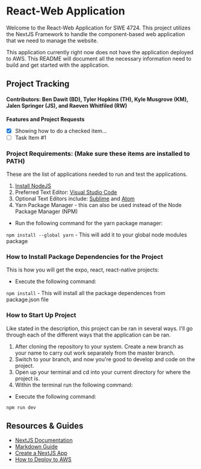 # React-Web Application

Welcome to the React-Web Application for SWE 4724. This project utilizes the NextJS Framework to handle the component-based web application that we need to manage the website.

This application currently right now does not have the application deployed to AWS. This README will document all the necessary information need to build and get started with the application.

## Project Tracking

#### Contributors: Ben Dawit (BD), Tyler Hopkins (TH), Kyle Musgrove (KM), Jalen Springer (JS), and Raeven Whitfiled (RW)

**Features and Project Requests**

- [x] Showing how to do a checked item...
- [ ] Task Item #1

### Project Requirements: (Make sure these items are installed to PATH)
    
These are the list of applications needed to run and test the applications.
1. [Install NodeJS](https://nodejs.org/en/)
2. Preferred Text Editor: [Visual Studio Code](https://code.visualstudio.com/download)
3. Optional Text Editors include: [Sublime](https://www.sublimetext.com/download) and [Atom](https://atom.io)
4. Yarn Package Manager - this can also be used instead of the Node Package Manager (NPM)

- Run the following command for the yarn package manager:

`npm install --global yarn` - This will add it to your global node modules package

### How to Install Package Dependencies for the Project
This is how you will get the expo, react, react-native projects:

- Execute the following command:
    
`npm install` - This will install all the package dependences from package.json file

### How to Start Up Project
Like stated in the description, this project can be ran in several ways. I'll go through each of the different ways that the application can be ran.

1. After cloning the repository to your system. Create a new branch as your name to carry out work separately from the master branch.
2. Switch to your branch, and now you're good to develop and code on the project.
3. Open up your terminal and cd into your current directory for where the project is.
4. Within the terminal run the following command:

- Execute the following command:

`npm run dev`

## Resources & Guides
- [NextJS Documentation](https://nextjs.org/docs/getting-started)
- [Markdown Guide](https://www.markdownguide.org/basic-syntax/#links)
- [Create a NextJS App](https://nextjs.org/learn/basics/create-nextjs-app)
- [How to Deploy to AWS](https://dev.to/aws/deploy-a-next-js-app-to-aws-amplify-3571)